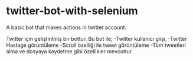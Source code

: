 # twitter-bot-with-selenium
 A basic bot that makes actions in twitter account.


Twitter için geliştirilmiş bir bottur.
Bu bot ile;
-Twitter kullanıcı giişi,
-Twitter Hastage görüntüleme
-Scroll özelliği ile tweet görüntüleme
-Tüm tweetleri alma ve dosyaya kaydetme
gibi özellikler mevcuttur.
